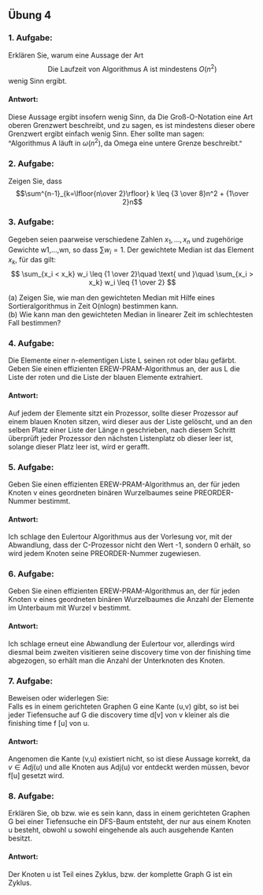 ## Übung 4
### 1. Aufgabe:
Erklären Sie, warum eine Aussage der Art  
$$\text{Die Laufzeit von Algorithmus A ist mindestens } O(n^2)$$
wenig Sinn ergibt.

#### Antwort:  
Diese Aussage ergibt insofern wenig Sinn, da Die Groß-O-Notation eine Art oberen Grenzwert beschreibt, und zu sagen, es ist mindestens dieser obere Grenzwert ergibt einfach wenig Sinn. Eher sollte man sagen:  
 "$\text{Algorithmus A läuft in } \omega(n^2), \text{da Omega eine untere Grenze beschreibt.}$"  

### 2. Aufgabe:
Zeigen Sie, dass
$$\sum^{n-1}_{k=\lfloor{n\over 2}\rfloor} k \leq {3 \over 8}n^2 + {1\over 2}n$$

### 3. Aufgabe:
Gegeben seien paarweise verschiedene Zahlen $x_1,...,x_n$ und zugehörige Gewichte w1,...,wn, so dass $\sum w_i = 1$. Der gewichtete Median ist das Element $x_k$, für das gilt:  
$$ \sum_{x_i < x_k} w_i \leq {1 \over 2}\quad \text{ und }\quad \sum_{x_i > x_k} w_i \leq {1 \over 2}  $$

(a) Zeigen Sie, wie man den gewichteten Median mit Hilfe eines Sortieralgorithmus in Zeit O(nlogn) bestimmen kann.  
(b) Wie kann man den gewichteten Median in linearer Zeit im schlechtesten Fall bestimmen?  

### 4. Aufgabe:
Die Elemente einer n-elementigen Liste L seinen rot oder blau gefärbt. Geben Sie einen effizienten
EREW-PRAM-Algorithmus an, der aus L die Liste der roten und die Liste der blauen Elemente extrahiert.  

#### Antwort:
Auf jedem der Elemente sitzt ein Prozessor, sollte dieser Prozessor auf einem blauen Knoten sitzen, wird dieser aus der Liste gelöscht, und an den selben Platz einer Liste der Länge n geschrieben, nach diesem Schritt überprüft jeder Prozessor den nächsten Listenplatz ob dieser leer ist, solange dieser Platz leer ist, wird er gerafft.  

### 5. Aufgabe:
Geben Sie einen effizienten EREW-PRAM-Algorithmus an, der für jeden Knoten v eines geordneten
binären Wurzelbaumes seine PREORDER-Nummer bestimmt.  

#### Antwort:
Ich schlage den Eulertour Algorithmus aus der Vorlesung vor, mit der Abwandlung, dass der C-Prozessor nicht den Wert -1, sondern 0 erhält, so wird jedem Knoten seine PREORDER-Nummer zugewiesen.  

### 6. Aufgabe:
Geben Sie einen effizienten EREW-PRAM-Algorithmus an, der für jeden Knoten v eines geordneten binären Wurzelbaumes die Anzahl der Elemente im Unterbaum mit Wurzel v bestimmt.

#### Antwort:
Ich schlage erneut eine Abwandlung der Eulertour vor, allerdings wird diesmal beim zweiten visitieren seine discovery time von der finishing time abgezogen, so erhält man die Anzahl der Unterknoten des Knoten.  

### 7. Aufgabe:
Beweisen oder widerlegen Sie:  
 Falls es in einem gerichteten Graphen G eine Kante (u,v) gibt, so ist bei
jeder Tiefensuche auf G die discovery time d[v] von v kleiner als die finishing time f [u] von u.  

#### Antwort:  
Angenomen die Kante (v,u) existiert nicht, so ist diese Aussage korrekt, da $v \in Adj(u)$ und alle Knoten aus Adj(u) vor entdeckt werden müssen, bevor f[u] gesetzt wird.

### 8. Aufgabe:
Erklären Sie, ob bzw. wie es sein kann, dass in einem gerichteten Graphen G bei einer Tiefensuche ein DFS-Baum entsteht, der nur aus einem Knoten u besteht, obwohl u sowohl eingehende als auch ausgehende Kanten besitzt.

#### Antwort:   
Der Knoten u ist Teil eines Zyklus, bzw. der komplette Graph G ist ein Zyklus.
